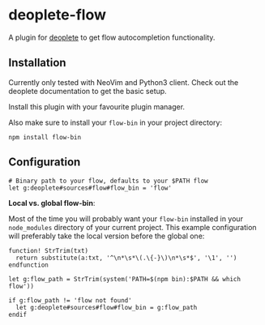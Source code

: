 # deoplete-flow

A plugin for [deoplete](https://github.com/Shougo/deoplete.nvim) to get flow
autocompletion functionality.

## Installation

Currently only tested with NeoVim and Python3 client.
Check out the deoplete documentation to get the basic setup.

Install this plugin with your favourite plugin manager.

Also make sure to install your `flow-bin` in your project directory:

```
npm install flow-bin
```

## Configuration

```
# Binary path to your flow, defaults to your $PATH flow 
let g:deoplete#sources#flow#flow_bin = 'flow' 
```

**Local vs. global flow-bin**:

Most of the time you will probably want your `flow-bin` installed in your
`node_modules` directory of your current project. This example configuration
will preferably take the local version before the global one:

```
function! StrTrim(txt)
  return substitute(a:txt, '^\n*\s*\(.\{-}\)\n*\s*$', '\1', '')
endfunction

let g:flow_path = StrTrim(system('PATH=$(npm bin):$PATH && which flow'))

if g:flow_path != 'flow not found'
  let g:deoplete#sources#flow#flow_bin = g:flow_path
endif
```

